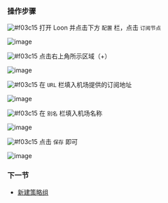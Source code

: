 ### 操作步骤

![#f03c15](https://placehold.it/15/f03c15/000000?text=+) 打开 Loon 并点击下方 `配置` 栏，点击 `订阅节点`

![image](https://raw.githubusercontent.com/chiupam/tutorial-image/master/Loon/Frist/Frist_1.jpg)

![#f03c15](https://placehold.it/15/f03c15/000000?text=+) 点击右上角所示区域（+）

![image](https://raw.githubusercontent.com/chiupam/tutorial-image/master/Loon/Frist/Frist_2.jpg)

![#f03c15](https://placehold.it/15/f03c15/000000?text=+) 在 `URL` 栏填入机场提供的订阅地址

![image](https://raw.githubusercontent.com/chiupam/tutorial-image/master/Loon/Frist/Frist_3.jpg)

![#f03c15](https://placehold.it/15/f03c15/000000?text=+) 在 `别名` 栏填入机场名称

![image](https://raw.githubusercontent.com/chiupam/tutorial-image/master/Loon/Frist/Frist_4.jpg)

![#f03c15](https://placehold.it/15/f03c15/000000?text=+) 点击 `保存` 即可

![image](https://raw.githubusercontent.com/chiupam/tutorial-image/master/Loon/Frist/Frist_5.jpg)

### 下一节

- [新建策略组](https://github.com/chiupam/tutorial/blob/master/Loon/Frist/Second.md)
